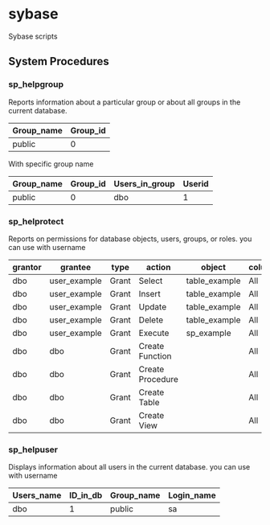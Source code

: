 # sybase
Sybase scripts

## System Procedures

### sp_helpgroup
Reports information about a particular group or about all groups in the current database.

| Group_name | Group_id |
|------------|----------|
| public     | 0        |

With specific group name

| Group_name | Group_id | Users_in_group | Userid |
|------------|----------|----------------|--------|
| public     | 0        | dbo            | 1      |

### sp_helprotect
Reports on permissions for database objects, users, groups, or roles. you can use with username

| grantor | grantee      | type  | action           | object        | column | predicate | grantable |
|---------|--------------|-------|------------------|---------------|--------|-----------|-----------|
| dbo     | user_example | Grant | Select           | table_example | All    | NULL      | FALSE     |
| dbo     | user_example | Grant | Insert           | table_example | All    | NULL      | FALSE     |
| dbo     | user_example | Grant | Update           | table_example | All    | NULL      | FALSE     |
| dbo     | user_example | Grant | Delete           | table_example | All    | NULL      | FALSE     |
| dbo     | user_example | Grant | Execute          | sp_example    | All    | NULL      | FALSE     |
| dbo     | dbo          | Grant | Create Function  |               | All    | NULL      | FALSE     |
| dbo     | dbo          | Grant | Create Procedure |               | All    | NULL      | FALSE     |
| dbo     | dbo          | Grant | Create Table     |               | All    | NULL      | FALSE     |
| dbo     | dbo          | Grant | Create View      |               | All    | NULL      | FALSE     |

### sp_helpuser
Displays information about all users in the current database. you can use with username

| Users_name | ID_in_db | Group_name | Login_name |
|------------|----------|------------|------------|
| dbo        | 1        | public     | sa         |
